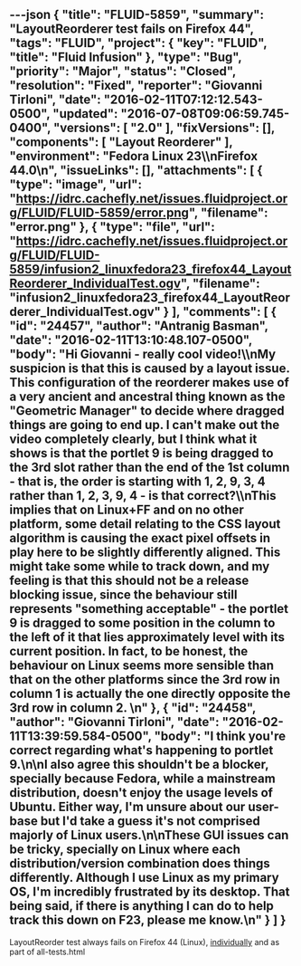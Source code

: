 ---json
{
  "title": "FLUID-5859",
  "summary": "LayoutReorderer test fails on Firefox 44",
  "tags": "FLUID",
  "project": {
    "key": "FLUID",
    "title": "Fluid Infusion"
  },
  "type": "Bug",
  "priority": "Major",
  "status": "Closed",
  "resolution": "Fixed",
  "reporter": "Giovanni Tirloni",
  "date": "2016-02-11T07:12:12.543-0500",
  "updated": "2016-07-08T09:06:59.745-0400",
  "versions": [
    "2.0"
  ],
  "fixVersions": [],
  "components": [
    "Layout Reorderer"
  ],
  "environment": "Fedora Linux 23\\\nFirefox 44.0\n",
  "issueLinks": [],
  "attachments": [
    {
      "type": "image",
      "url": "https://idrc.cachefly.net/issues.fluidproject.org/FLUID/FLUID-5859/error.png",
      "filename": "error.png"
    },
    {
      "type": "file",
      "url": "https://idrc.cachefly.net/issues.fluidproject.org/FLUID/FLUID-5859/infusion2_linuxfedora23_firefox44_LayoutReorderer_IndividualTest.ogv",
      "filename": "infusion2_linuxfedora23_firefox44_LayoutReorderer_IndividualTest.ogv"
    }
  ],
  "comments": [
    {
      "id": "24457",
      "author": "Antranig Basman",
      "date": "2016-02-11T13:10:48.107-0500",
      "body": "Hi Giovanni - really cool video!\\\nMy suspicion is that this is caused by a layout issue. This configuration of the reorderer makes use of a very ancient and ancestral thing known as the \"Geometric Manager\" to decide where dragged things are going to end up. I can't make out the video completely clearly, but I think what it shows is that the portlet 9 is being dragged to the 3rd slot rather than the end of the 1st column - that is, the order is starting with 1, 2, 9, 3, 4 rather than 1, 2, 3, 9, 4 - is that correct?\\\nThis implies that on Linux+FF and on no other platform, some detail relating to the CSS layout algorithm is causing the exact pixel offsets in play here to be slightly differently aligned. This might take some while to track down, and my feeling is that this should not be a release blocking issue, since the behaviour still represents \"something acceptable\" - the portlet 9 is dragged to some position in the column to the left of it that lies approximately level with its current position. In fact, to be honest, the behaviour on Linux seems more sensible than that on the other platforms since the 3rd row in column 1 is actually the one directly opposite the 3rd row in column 2.&#x20;\n"
    },
    {
      "id": "24458",
      "author": "Giovanni Tirloni",
      "date": "2016-02-11T13:39:59.584-0500",
      "body": "I think you're correct regarding what's happening to portlet 9.\n\nI also agree this shouldn't be a blocker, specially because Fedora, while a mainstream distribution, doesn't enjoy the usage levels of Ubuntu. Either way, I'm unsure about our user-base but I'd take a guess it's not comprised majorly of Linux users.\n\nThese GUI issues can be tricky, specially on Linux where each distribution/version combination does things differently. Although I use Linux as my primary OS, I'm incredibly frustrated by its desktop. That being said, if there is anything I can do to help track this down on F23, please me know.\n"
    }
  ]
}
---
LayoutReorder test always fails on Firefox 44 (Linux), [individually](http://build.fluidproject.org/infusion/tests/component-tests/reorderer/html/LayoutReorderer-test.html) and as part of all-tests.html

        